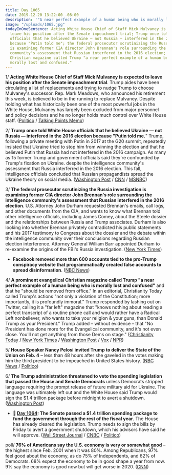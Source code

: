 ```yaml
---
title: Day 1065
date: 2019-12-20 13:22:00 -08:00
description: '"A near perfect example of a human being who is morally lost and confused."'
image: "/uploads/1065.jpg"
todayInOneSentence: Acting White House Chief of Staff Mick Mulvaney is expected to
  leave his position after the Senate impeachment trial; Trump once told White House
  officials that he believed Ukraine — not Russia — interfered in the 2016 election
  because "Putin told me"; the federal prosecutor scrutinizing the Russia investigation
  is examining former CIA director John Brennan's role surrounding the intelligence
  community's assessment that Russian interfered in the 2016 election; and an evangelical
  Christian magazine called Trump "a near perfect example of a human being who is
  morally lost and confused."
---
```


 1/ **Acting White House Chief of Staff Mick Mulvaney is expected to leave his position after the Senate impeachment trial**. Trump aides have been circulating a list of replacements and trying to nudge Trump to choose Mulvaney's successor. Rep. Mark Meadows, who announced his retirement this week, is believed to be in the running to replace Mulvaney. Despite holding what has historically been one of the most powerful jobs in the White House, Mulvaney has largely been excluded from major personnel and policy decisions and he no longer holds much control over White House staff. ([Politico](https://www.politico.com/news/2019/12/19/white-house-impeachment-mulvaney-088246) / [Talking Points Memo](https://www.politico.com/news/2019/12/19/white-house-impeachment-mulvaney-088246))

2/ **Trump once told White House officials that he believed Ukraine — not Russia — interfered in the 2016 election because "Putin told me.**" Trump, following a private meeting with Putin in 2017 at the G20 summit, repeatedly insisted that Ukraine tried to stop him from winning the election and that he believed Putin that Russia had not interfered in the 2016 campaign. As many as 15 former Trump and government officials said they're confounded by Trump's fixation on Ukraine. despite the intelligence community's assessment that Russia interferred in the 2016 election. This fall, intelligence officials concluded that Russian propagandists spread the Ukraine theory on social media. ([Washington Post](https://www.washingtonpost.com/national-security/former-white-house-officials-say-they-feared-putin-influenced-the-presidents-views-on-ukraine-and-2016-campaign/2019/12/19/af0fdbf6-20e9-11ea-bed5-880264cc91a9_story.html) / [CNN](https://www.cnn.com/2019/12/19/politics/trump-ukraine-putin-white-house-officials/index.html) / [MSNBC](http://www.msnbc.com/rachel-maddow-show/the-three-words-trump-should-never-utter-putin-told-me))

3/ **The federal prosecutor scrutinizing the Russia investigation is examining former CIA director John Brennan's role surrounding the intelligence community's assessment that Russian interfered in the 2016 election**. U.S. Attorney John Durham requested Brennan's emails, call logs, and other documents from the CIA, and wants to know what Brennan told other intelligence officials, including James Comey, about the Steele dossier and the relationships between Russia and Trump associates. Durham is also looking into whether Brennan privately contradicted his public statements and his 2017 testimony to Congress about the dossier and the debate within the intelligence community over their conclusions regarding Russian election interference. Attorney General William Barr appointed Durham to re-examine the origins of the FBI's Russia investigation. ([New York Times](https://www.nytimes.com/2019/12/19/us/politics/durham-john-brennan-cia.html))

* **Facebook removed more than 600 accounts tied to the pro-Trump conspiracy website that programmatically created false accounts to spread disinformation**. ([NBC News](https://www.nbcnews.com/tech/tech-news/facebook-says-pro-trump-media-outlet-used-artificial-intelligence-create-n1105951))

4/ **A prominent evangelical Christian magazine called Trump "a near perfect example of a human being who is morally lost and confused"** and that he "should be removed from office." In an editorial, Christianity Today called Trump's actions "not only a violation of the Constitution; more importantly, it is profoundly immoral." Trump responded by lashing out on Twitter, calling it a "far left" magazine that "knows nothing about reading a perfect transcript of a routine phone call and would rather have a Radical Left nonbeliever, who wants to take your religion & your guns, than Donald Trump as your President." Trump added – without evidence – that "No President has done more for the Evangelical community, and it's not even close. You'll not get anything from those Dems on stage." ([Christianity Today](https://www.christianitytoday.com/ct/2019/december-web-only/trump-should-be-removed-from-office.html) / [New York Times](https://www.nytimes.com/2019/12/19/us/christianity-today-trump.html) / [Washington Post](https://www.washingtonpost.com/religion/2019/12/19/christianity-today-an-influential-evangelical-magazine-says-president-trump-should-be-removed-office/) / [Vox](https://www.vox.com/2019/12/20/21031611/christianity-today-trump-removal-editorial-response-mark-galli) / [NPR](https://www.npr.org/2019/12/20/790130632/christianity-today-editor-discusses-calling-for-trumps-impeachment))

5/ **House Speaker Nancy Pelosi invited Trump to deliver the State of the Union on Feb. 4** – less than 48 hours after she gaveled in the votes making him the third president to be impeached in United States history. ([NBC News](https://www.nbcnews.com/politics/trump-impeachment-inquiry/pelosi-invites-trump-deliver-state-union-two-days-after-impeaching-n1105896) / [Politico](https://www.politico.com/news/2019/12/20/pelosi-invites-trump-to-deliver-state-of-the-union-on-feb-4-088744))

6/ **The Trump administration threatened to veto the spending legislation that passed the House and Senate Democrats** unless Democrats stripped language requiring the prompt release of future military aid for Ukraine. The language was ultimately left out and the White House said Trump would sign the $1.4 trillion package before midnight to avert a shutdown. ([Washington Post](https://www.washingtonpost.com/us-policy/2019/12/20/trump-administration-demanded-democrats-strip-ukraine-aid-language-spending-package/))

* **📌 [Day 1064](https://whatthefuckjusthappenedtoday.com/2019/12/19/day-1064/#5-the-senate-passed-a-1-4-trillion-s): The Senate passed a $1.4 trillion spending package to fund the government through the rest of the fiscal year**. The House has already cleared the legislation. Trump needs to sign the bills by Friday to avert a government shutdown, which his advisors have said he will approve. ([Wall Street Journal](https://www.wsj.com/articles/senate-passes-first-of-two-spending-packages-to-avert-government-shutdown-11576779298) / [CNBC](https://www.cnbc.com/2019/12/19/senate-passes-first-spending-bill-to-avoid-government-shutdown.html) / [Politico](https://www.politico.com/news/2019/12/19/senate-moves-to-avoid-shutdown-with-passage-of-spending-deal-087898))

poll/ **76% of Americans say the U.S. economy is very or somewhat good** – the highest since Feb. 2001 when it was 80%. Among Republicans, 97% feel good about the economy, as do 75% of Independents, and 62% of Democrats. 68% expect the economy to be in good shape a year from now. 9% say the economy is good now but will get worse in 2020. ([CNN](https://www.cnn.com/2019/12/20/politics/cnn-poll-economy-2020-matchups/index.html))